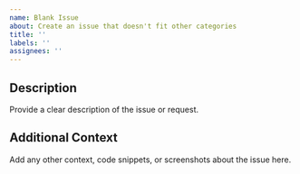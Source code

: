 ```yaml
---
name: Blank Issue
about: Create an issue that doesn't fit other categories
title: ''
labels: ''
assignees: ''
---
```


## Description
Provide a clear description of the issue or request.

## Additional Context
Add any other context, code snippets, or screenshots about the issue here.
